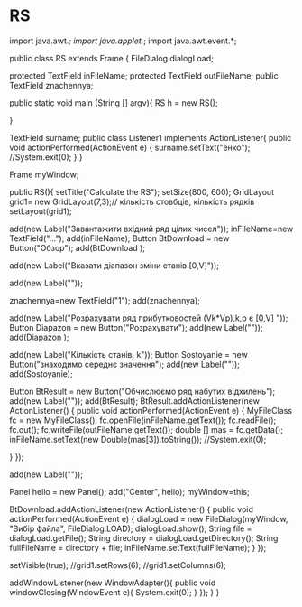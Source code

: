 RS
==
import java.awt.*;
import java.applet.*;
import java.awt.event.*;

public class RS extends Frame {
FileDialog dialogLoad;

protected TextField inFileName;
protected TextField outFileName;
public TextField znachennya;

public static void main (String [] argv){
RS h = new RS();

}

TextField surname;
public class Listener1 implements ActionListener{
public void actionPerformed(ActionEvent e) {
surname.setText("енко");
//System.exit(0);
}
}

Frame myWindow;

public RS(){
setTitle("Сalculate the RS"); 
setSize(800, 600);
GridLayout grid1= new GridLayout(7,3);// кількість стовбців, кількість рядків
setLayout(grid1);

add(new Label("Завантажити вхідний ряд цілих чисел"));
inFileName=new TextField("...");
add(inFileName);
Button BtDownload = new Button("Обзор");
add(BtDownload );



add(new Label("Вказати діапазон зміни станів [0,V]"));

add(new Label(""));

znachennya=new TextField("1");
add(znachennya);



add(new Label("Розрахувати ряд прибутковостей (Vk*Vp),k,p є [0,V] "));
Button Diapazon = new Button("Розрахувати");
add(new Label(""));
add(Diapazon );


add(new Label("Кількість станів, k"));
Button Sostoyanie = new Button("знаходимо середнє значення");
add(new Label(""));
add(Sostoyanie);





Button BtResult = new Button("Обчислюємо ряд набутих відхилень");
add(new Label(""));
add(BtResult);
BtResult.addActionListener(new ActionListener() {
public void actionPerformed(ActionEvent e) {
MyFileClass fc = new MyFileClass();
fc.openFile(inFileName.getText());
fc.readFile();
fc.out();
fc.writeFile(outFileName.getText());
double [] mas = fc.getData();
inFileName.setText(new Double(mas[3]).toString());
//System.exit(0);

}
});

add(new Label(""));


Panel hello = new Panel();
add("Center", hello);
myWindow=this;

BtDownload.addActionListener(new ActionListener() {
public void actionPerformed(ActionEvent e) {
dialogLoad = new FileDialog(myWindow, "Вибір файла", FileDialog.LOAD);
dialogLoad.show();
String file = dialogLoad.getFile();
String directory = dialogLoad.getDirectory();
String fullFileName = directory + file;
inFileName.setText(fullFileName);
}
});



setVisible(true);
//grid1.setRows(6);
//grid1.setColumns(6);

addWindowListener(new WindowAdapter(){
public void windowClosing(WindowEvent e){ 
System.exit(0);
}
});
}
}
